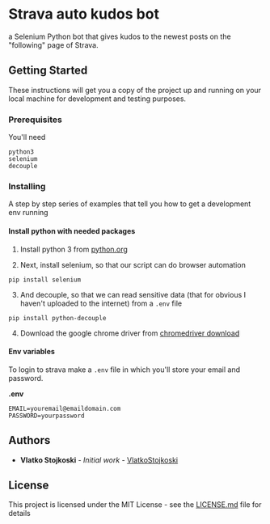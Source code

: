 # Strava auto kudos bot

a Selenium Python bot that gives kudos to the newest posts on the "following" page of Strava.

## Getting Started

These instructions will get you a copy of the project up and running on your local machine for development and testing purposes.

### Prerequisites

You'll need

```
python3
selenium
decouple
```

### Installing

A step by step series of examples that tell you how to get a development env running

#### Install python with needed packages

1. Install python 3 from [python.org](https://www.python.org/)

2. Next, install selenium, so that our script can do browser automation

```
pip install selenium
```

3. And decouple, so that we can read sensitive data (that for obvious I haven't uploaded to the internet) from a `.env` file

```
pip install python-decouple
```

4. Download the google chrome driver from [chromedriver download](https://chromedriver.chromium.org/downloads)

#### Env variables

To login to strava make a `.env` file in which you'll store your email and password.

**.env**

```
EMAIL=youremail@emaildomain.com
PASSWORD=yourpassword
```

## Authors

- **Vlatko Stojkoski** - _Initial work_ - [VlatkoStojkoski](https://github.com/VlatkoStojkoski)

## License

This project is licensed under the MIT License - see the [LICENSE.md](LICENSE.md) file for details
